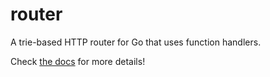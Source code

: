 # router
A trie-based HTTP router for Go that uses function handlers.

Check [the docs](http://godoc.org/github.com/lye/router) for more details!
